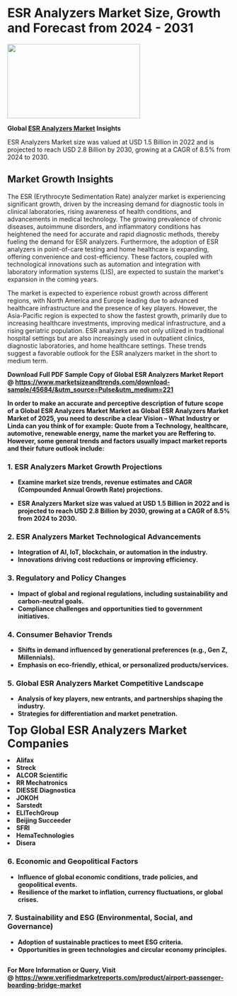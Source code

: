 <H1>ESR Analyzers Market Size, Growth and Forecast from 2024 - 2031</H1><img class="aligncenter size-medium wp-image-584254" src="https://thirdeyenews.in/wp-content/uploads/2024/09/Global-Market-Research-300x168.jpeg" alt="" width="300" height="168" /><p><strong>Global&nbsp;<a href="https://www.marketsizeandtrends.com/download-sample/45684/&amp;utm_source=Pulse&amp;utm_medium=221">ESR Analyzers Market</a> Insights</strong></p><p>ESR Analyzers Market size was valued at USD 1.5 Billion in 2022 and is projected to reach USD 2.8 Billion by 2030, growing at a CAGR of 8.5% from 2024 to 2030.</p><p><h2>Market Growth Insights</h2> <p>The ESR (Erythrocyte Sedimentation Rate) analyzer market is experiencing significant growth, driven by the increasing demand for diagnostic tools in clinical laboratories, rising awareness of health conditions, and advancements in medical technology. The growing prevalence of chronic diseases, autoimmune disorders, and inflammatory conditions has heightened the need for accurate and rapid diagnostic methods, thereby fueling the demand for ESR analyzers. Furthermore, the adoption of ESR analyzers in point-of-care testing and home healthcare is expanding, offering convenience and cost-efficiency. These factors, coupled with technological innovations such as automation and integration with laboratory information systems (LIS), are expected to sustain the market's expansion in the coming years.</p> <p><strong></strong></p> <p>The market is expected to experience robust growth across different regions, with North America and Europe leading due to advanced healthcare infrastructure and the presence of key players. However, the Asia-Pacific region is expected to show the fastest growth, primarily due to increasing healthcare investments, improving medical infrastructure, and a rising geriatric population. ESR analyzers are not only utilized in traditional hospital settings but are also increasingly used in outpatient clinics, diagnostic laboratories, and home healthcare settings. These trends suggest a favorable outlook for the ESR analyzers market in the short to medium term.</p> <p><strong></p><p><span class=""><strong>Download Full PDF Sample Copy of Global ESR Analyzers Market Report</strong> @ <a href="https://www.marketsizeandtrends.com/download-sample/45684/&amp;utm_source=Pulse&amp;utm_medium=221" target="_blank">https://www.marketsizeandtrends.com/download-sample/45684/&amp;utm_source=Pulse&amp;utm_medium=221</a></span></p><p>In order to make an accurate and perceptive description of future scope of a Global&nbsp;ESR Analyzers Market Market as Global&nbsp;ESR Analyzers Market Market of 2025, you need to describe a clear Vision &ndash; What Industry or Linda can you think of for example: Quote from a Technology, healthcare, automotive, renewable energy, name the market you are Reffering to. However, some general trends and factors usually impact market reports and their future outlook include:</p><h3>1.&nbsp;<strong>ESR Analyzers Market Growth Projections</strong></h3><ul><li>Examine market size trends, revenue estimates and CAGR (Compounded Annual Growth Rate) projections.</li><li><p>ESR Analyzers Market size was valued at USD 1.5 Billion in 2022 and is projected to reach USD 2.8 Billion by 2030, growing at a CAGR of 8.5% from 2024 to 2030.</p></li></ul><h3>2.&nbsp;<strong>ESR Analyzers Market Technological Advancements</strong></h3><ul><li>Integration of AI, IoT, blockchain, or automation in the industry.</li><li>Innovations driving cost reductions or improving efficiency.</li></ul><h3>3.&nbsp;<strong>Regulatory and Policy Changes</strong></h3><ul><li>Impact of global and regional regulations, including sustainability and carbon-neutral goals.</li><li>Compliance challenges and opportunities tied to government initiatives.</li></ul><h3>4.&nbsp;<strong>Consumer Behavior Trends</strong></h3><ul><li>Shifts in demand influenced by generational preferences (e.g., Gen Z, Millennials).</li><li>Emphasis on eco-friendly, ethical, or personalized products/services.</li></ul><h3>5.&nbsp;<strong>Global ESR Analyzers Market Competitive Landscape</strong></h3><ul><li>Analysis of key players, new entrants, and partnerships shaping the industry.</li><li>Strategies for differentiation and market penetration.</li></ul><p data-pm-slice="1 1 []"><span style="color: inherit; font-family: inherit; font-size: 25px;">Top Global ESR Analyzers Market Companies</span></p><div class="" data-test-id=""><p><li>Alifax</li><li> Streck</li><li> ALCOR Scientific</li><li> RR Mechatronics</li><li> DIESSE Diagnostica</li><li> JOKOH</li><li> Sarstedt</li><li> ELITechGroup</li><li> Beijing Succeeder</li><li> SFRI</li><li> HemaTechnologies</li><li> Disera</li></p></div><h3>6.&nbsp;<strong>Economic and Geopolitical Factors</strong></h3><ul><li>Influence of global economic conditions, trade policies, and geopolitical events.</li><li>Resilience of the market to inflation, currency fluctuations, or global crises.</li></ul><h3>7.&nbsp;<strong>Sustainability and ESG (Environmental, Social, and Governance)</strong></h3><ul><li>Adoption of sustainable practices to meet ESG criteria.</li><li>Opportunities in green technologies and circular economy principles.</li></ul><h2><strong style="font-size: 14px;">For More Information or Query, Visit @&nbsp;</strong><a style="background-color: #ffffff; font-size: 14px;" href="https://www.marketsizeandtrends.com/report/esr-analyzers-market/" target="_blank">https://www.verifiedmarketreports.com/product/airport-passenger-boarding-bridge-market</a></h2>
